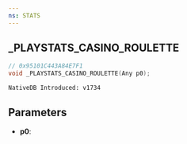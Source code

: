 ```yaml
---
ns: STATS
---
```

## _PLAYSTATS_CASINO_ROULETTE

```c
// 0x95101C443A84E7F1
void _PLAYSTATS_CASINO_ROULETTE(Any p0);
```

```
NativeDB Introduced: v1734
```

## Parameters
* **p0**:
